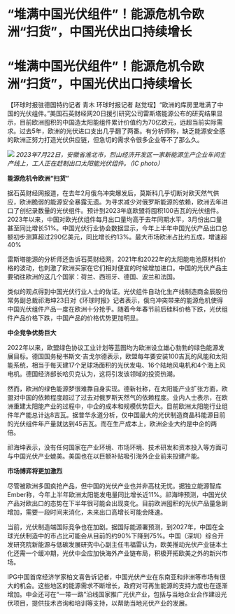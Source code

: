# “堆满中国光伏组件”！能源危机令欧洲“扫货”，中国光伏出口持续增长

# “堆满中国光伏组件”！能源危机令欧洲“扫货”，中国光伏出口持续增长

【环球时报驻德国特约记者 青木 环球时报记者
赵觉珵】“欧洲的库房里堆满了中国的光伏组件。”美国石英财经网20日援引研究公司雷斯塔能源公布的研究结果显示，目前欧洲囤积的中国造太阳能组件累计价值约为70亿欧元，远超当前实际需求。过去5年，欧洲的光伏进口支出几乎翻了两番。有分析师称，缺乏能源安全感的欧洲正努力打造光伏供应链，但急切的需求令很多企业等不了那么久。

![](https://inews.gtimg.com/om_bt/OJbumEof8k3diOzvul2y8JwUfMVhPfXvi1MfrulfvrinUAA/1000)
_2023年7月22日，安徽省淮北市，烈山经济开发区一家新能源生产企业车间生产线上，工人正在赶制出口太阳能光伏组件。（IC photo）_

**能源危机令欧洲“扫货”**

据石英财经网报道，在去年2月俄乌冲突爆发后，莫斯科几乎切断对欧天然气供应，欧洲脆弱的能源安全暴露无遗。为寻求减少对俄罗斯能源的依赖，欧洲去年进口了创纪录数量的光伏组件。预计到2023年底欧盟将囤积100吉瓦的光伏组件。2023年以来，中国对欧光伏组件每月出口量均高于去年同期水平，3月份出口量甚至同比增长51%。中国光伏行业协会数据显示，今年上半年中国光伏产品出口总额初步测算超过290亿美元，同比增长约13%。最大市场欧洲占比约五成，增速超40%

雷斯塔能源的分析师还告诉石英财经网，2021年和2022年的太阳能电池原材料价格的波动，也刺激了欧洲买家在它们相对便宜的时候增加进口。中国的光伏产品主要销往欧洲的这几个国家：荷兰、西班牙、德国、波兰和法国。

类似的观点得到中国光伏行业人士的佐证。光伏组件自动化生产线制造商金辰股份常务副总裁祁海坤23日对《环球时报》记者表示，俄乌冲突带来的能源危机使得中国光伏组件产品一度在欧洲十分抢手。随着今年春节前后硅料价格下跌，光伏组件产品价格下跌，中国产品的价格优势更加明显。

**中企竞争优势巨大**

2022年以来，欧盟绿色协议工业计划等蓝图均为欧洲设立雄心勃勃的绿色能源发展目标。德国国务秘书斯文·吉戈尔德表示，欧盟每年要安装100吉瓦的风能和太阳能系统，相当于每天建17个足球场面积的光伏发电、16个陆地风电机和4个海上风电机。德国经济部长哈贝克认为，这将引发该领域的投资热潮。

然而，欧洲的绿色能源梦很难靠自身实现。德新社称，在太阳能产业扩张方面，欧盟对中国的依赖程度超过了过去对俄罗斯天然气的依赖程度。业内人士表示，在欧洲重建太阳能产业的过程中，中企的成本和规模优势巨大。目前欧洲太阳能行业组件年产能总计达8吉瓦。据普华永道分析，仅中国最大的光伏制造商晶科能源目前的光伏组件年产量就达到45吉瓦。而在生产成本上，欧洲企业大约是中企的两倍。

祁海坤表示，没有任何国家在产业环境、市场环境、技术研发和资本投入等方面可与中国光伏产业媲美。美国也在以巨额补贴吸引海外企业前来投建产能。

**市场博弈将更加激烈**

尽管被欧洲多国疯抢产品，但中国的光伏产业也并非高枕无忧。据独立能源智库Ember称，今年上半年欧洲太阳能发电量同比增长近11%。祁海坤预测，中国光伏产品对欧出口的态势在下半年很可能会出现变化。目前欧洲囤积的光伏产品量急剧增加，需要一段时间来消化，未来出口高增长可能会降速。

当前，光伏制造端国际竞争也在加剧。据国际能源署预测，到2027年，中国在全球光伏制造中的市占比可能会从目前的约90%下降到75%。中国（深圳）综合开发研究院新能源与低碳发展研究中心副主任韦福雷认为，欧美推动光伏产业链本土化还需一个缓冲期，光伏中企应加快海外产业链布局，积极开拓欧美之外的新兴市场。

IPG中国首席经济学家柏文喜告诉记者，中国光伏产业在东南亚和非洲等市场有很大的机会。这些地区的能源需求不断增长，政府对可再生能源的支持力度也在逐渐增加。中企还可在“一带一路”沿线国家推广光伏产业，包括与当地企业合作建设光伏项目，提供技术咨询和培训等支持，以帮助当地光伏产业的发展。

